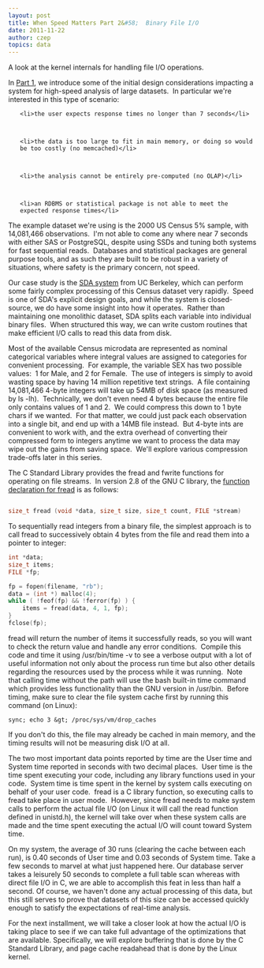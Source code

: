 ```yaml
---
layout: post
title: When Speed Matters Part 2&#58;  Binary File I/O
date: 2011-11-22
author: czep
topics: data
---
```

A look at the kernel internals for handling file I/O operations.

<!--excerpt-->

In <a href="http://blog.czep.net/2011/11/03/when-speed-matters-high-speed-analysis-of-large-datasets-in-real-time/">Part 1</a>, we introduce some of the initial design considerations impacting a system for high-speed analysis of large datasets.  In particular we're interested in this type of scenario:



<ul>



	<li>the user expects response times no longer than 7 seconds</li>



	<li>the data is too large to fit in main memory, or doing so would be too costly (no memcached)</li>



	<li>the analysis cannot be entirely pre-computed (no OLAP)</li>



	<li>an RDBMS or statistical package is not able to meet the expected response times</li>



</ul>



The example dataset we're using is the 2000 US Census 5% sample, with 14,081,466 observations.  I'm not able to come any where near 7 seconds with either SAS or PostgreSQL, despite using SSDs and tuning both systems for fast sequential reads.  Databases and statistical packages are general purpose tools, and as such they are built to be robust in a variety of situations, where safety is the primary concern, not speed.







Our case study is the <a href="http://sda.berkeley.edu/index.html">SDA system</a> from UC Berkeley, which can perform some fairly complex processing of this Census dataset very rapidly.  Speed is one of SDA's explicit design goals, and while the system is closed-source, we do have some insight into how it operates.  Rather than maintaining one monolithic dataset, SDA splits each variable into individual binary files.  When structured this way, we can write custom routines that make efficient I/O calls to read this data from disk.







Most of the available Census microdata are represented as nominal categorical variables where integral values are assigned to categories for convenient processing.  For example, the variable SEX has two possible values:  1 for Male, and 2 for Female.  The use of integers is simply to avoid wasting space by having 14 million repetitive text strings.  A file containing 14,081,466 4-byte integers will take up 54MB of disk space (as measured by ls -lh).  Technically, we don't even need 4 bytes because the entire file only contains values of 1 and 2.  We could compress this down to 1 byte chars if we wanted.  For that matter, we could just pack each observation into a single bit, and end up with a 14MB file instead.  But 4-byte ints are convenient to work with, and the extra overhead of converting their compressed form to integers anytime we want to process the data may wipe out the gains from saving space.  We'll explore various compression trade-offs later in this series.







The C Standard Library provides the fread and fwrite functions for operating on file streams.  In version 2.8 of the GNU C library, the <a href="http://www.gnu.org/software/libc/manual/html_node/Block-Input_002fOutput.html">function declaration for fread</a> is as follows:



```c

size_t fread (void *data, size_t size, size_t count, FILE *stream)

```



To sequentially read integers from a binary file, the simplest approach is to call fread to successively obtain 4 bytes from the file and read them into a pointer to integer:







```c
int *data;
size_t items;
FILE *fp;

fp = fopen(filename, "rb");
data = (int *) malloc(4);
while ( !feof(fp) && !ferror(fp) ) {
    items = fread(data, 4, 1, fp);
}
fclose(fp);
```



fread will return the number of items it successfully reads, so you will want to check the return value and handle any error conditions.  Compile this code and time it using /usr/bin/time -v to see a verbose output with a lot of useful information not only about the process run time but also other details regarding the resources used by the process while it was running.  Note that calling time without the path will use the bash built-in time command which provides less functionality than the GNU version in /usr/bin.  Before timing, make sure to clear the file system cache first by running this command (on Linux):



    sync; echo 3 &gt; /proc/sys/vm/drop_caches




If you don't do this, the file may already be cached in main memory, and the timing results will not be measuring disk I/O at all.







The two most important data points reported by time are the User time and System time reported in seconds with two decimal places.  User time is the time spent executing your code, including any library functions used in your code.  System time is time spent in the kernel by system calls executing on behalf of your user code.  fread is a C library function, so executing calls to fread take place in user mode.  However, since fread needs to make system calls to perform the actual file I/O (on Linux it will call the read function defined in unistd.h), the kernel will take over when these system calls are made and the time spent executing the actual I/O will count toward System time.







On my system, the average of 30 runs (clearing the cache between each run), is 0.40 seconds of User time and 0.03 seconds of System time.  Take a few seconds to marvel at what just happened here.  Our database server takes a leisurely 50 seconds to complete a full table scan whereas with direct file I/O in C, we are able to accomplish this feat in less than half a second.  Of course, we haven't done any actual processing of this data, but this still serves to prove that datasets of this size can be accessed quickly enough to satisfy the expectations of real-time analysis.







For the next installment, we will take a closer look at how the actual I/O is taking place to see if we can take full advantage of the optimizations that are available.  Specifically, we will explore buffering that is done by the C Standard Library, and page cache readahead that is done by the Linux kernel.
